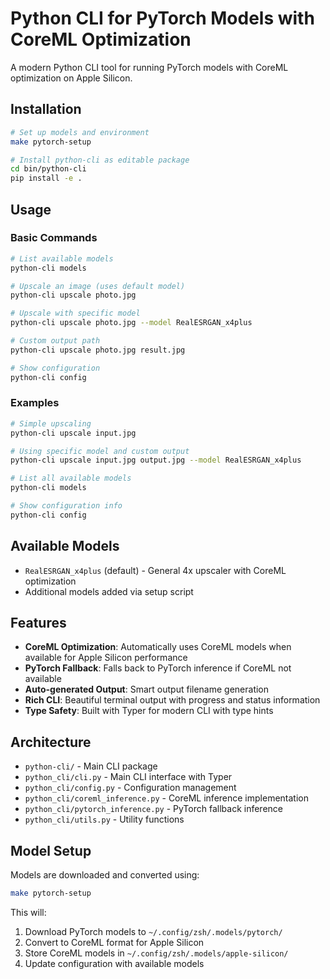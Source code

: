 # Python CLI for PyTorch Models with CoreML Optimization

A modern Python CLI tool for running PyTorch models with CoreML optimization on Apple Silicon.

## Installation

```bash
# Set up models and environment
make pytorch-setup

# Install python-cli as editable package
cd bin/python-cli
pip install -e .
```

## Usage

### Basic Commands

```bash
# List available models
python-cli models

# Upscale an image (uses default model)
python-cli upscale photo.jpg

# Upscale with specific model
python-cli upscale photo.jpg --model RealESRGAN_x4plus

# Custom output path
python-cli upscale photo.jpg result.jpg

# Show configuration
python-cli config
```

### Examples

```bash
# Simple upscaling
python-cli upscale input.jpg

# Using specific model and custom output
python-cli upscale input.jpg output.jpg --model RealESRGAN_x4plus

# List all available models
python-cli models

# Show configuration info
python-cli config
```

## Available Models

- `RealESRGAN_x4plus` (default) - General 4x upscaler with CoreML optimization
- Additional models added via setup script

## Features

- **CoreML Optimization**: Automatically uses CoreML models when available for Apple Silicon performance
- **PyTorch Fallback**: Falls back to PyTorch inference if CoreML not available
- **Auto-generated Output**: Smart output filename generation
- **Rich CLI**: Beautiful terminal output with progress and status information
- **Type Safety**: Built with Typer for modern CLI with type hints

## Architecture

- `python-cli/` - Main CLI package
- `python_cli/cli.py` - Main CLI interface with Typer
- `python_cli/config.py` - Configuration management
- `python_cli/coreml_inference.py` - CoreML inference implementation
- `python_cli/pytorch_inference.py` - PyTorch fallback inference
- `python_cli/utils.py` - Utility functions

## Model Setup

Models are downloaded and converted using:

```bash
make pytorch-setup
```

This will:
1. Download PyTorch models to `~/.config/zsh/.models/pytorch/`
2. Convert to CoreML format for Apple Silicon
3. Store CoreML models in `~/.config/zsh/.models/apple-silicon/`
4. Update configuration with available models